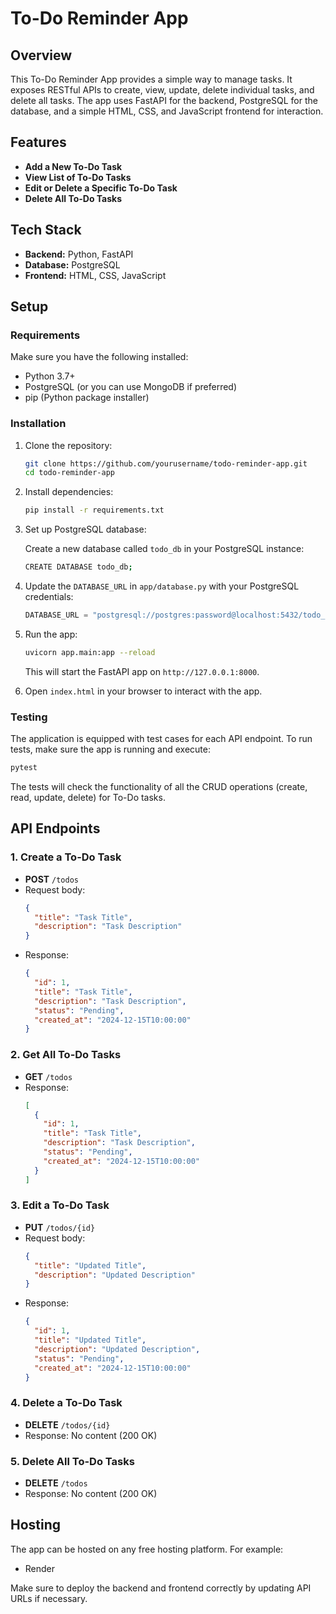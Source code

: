 
# To-Do Reminder App

## Overview

This To-Do Reminder App provides a simple way to manage tasks. It exposes RESTful APIs to create, view, update, delete individual tasks, and delete all tasks. The app uses FastAPI for the backend, PostgreSQL for the database, and a simple HTML, CSS, and JavaScript frontend for interaction.

## Features

- **Add a New To-Do Task**
- **View List of To-Do Tasks**
- **Edit or Delete a Specific To-Do Task**
- **Delete All To-Do Tasks**

## Tech Stack

- **Backend:** Python, FastAPI
- **Database:** PostgreSQL
- **Frontend:** HTML, CSS, JavaScript

## Setup

### Requirements

Make sure you have the following installed:

- Python 3.7+  
- PostgreSQL (or you can use MongoDB if preferred)
- pip (Python package installer)

### Installation

1. Clone the repository:

    ```bash
    git clone https://github.com/yourusername/todo-reminder-app.git
    cd todo-reminder-app
    ```

2. Install dependencies:

    ```bash
    pip install -r requirements.txt
    ```

3. Set up PostgreSQL database:

    Create a new database called `todo_db` in your PostgreSQL instance:

    ```bash
    CREATE DATABASE todo_db;
    ```

4. Update the `DATABASE_URL` in `app/database.py` with your PostgreSQL credentials:

    ```python
    DATABASE_URL = "postgresql://postgres:password@localhost:5432/todo_db"
    ```

5. Run the app:

    ```bash
    uvicorn app.main:app --reload
    ```

    This will start the FastAPI app on `http://127.0.0.1:8000`.

6. Open `index.html` in your browser to interact with the app.

### Testing

The application is equipped with test cases for each API endpoint. To run tests, make sure the app is running and execute:

```bash
pytest
```

The tests will check the functionality of all the CRUD operations (create, read, update, delete) for To-Do tasks.

## API Endpoints

### 1. Create a To-Do Task

- **POST** `/todos`
- Request body: 
  ```json
  {
    "title": "Task Title",
    "description": "Task Description"
  }
  ```
- Response: 
  ```json
  {
    "id": 1,
    "title": "Task Title",
    "description": "Task Description",
    "status": "Pending",
    "created_at": "2024-12-15T10:00:00"
  }
  ```

### 2. Get All To-Do Tasks

- **GET** `/todos`
- Response: 
  ```json
  [
    {
      "id": 1,
      "title": "Task Title",
      "description": "Task Description",
      "status": "Pending",
      "created_at": "2024-12-15T10:00:00"
    }
  ]
  ```

### 3. Edit a To-Do Task

- **PUT** `/todos/{id}`
- Request body:
  ```json
  {
    "title": "Updated Title",
    "description": "Updated Description"
  }
  ```
- Response: 
  ```json
  {
    "id": 1,
    "title": "Updated Title",
    "description": "Updated Description",
    "status": "Pending",
    "created_at": "2024-12-15T10:00:00"
  }
  ```

### 4. Delete a To-Do Task

- **DELETE** `/todos/{id}`
- Response: No content (200 OK)

### 5. Delete All To-Do Tasks

- **DELETE** `/todos`
- Response: No content (200 OK)

## Hosting

The app can be hosted on any free hosting platform. For example:
- Render

Make sure to deploy the backend and frontend correctly by updating API URLs if necessary.


